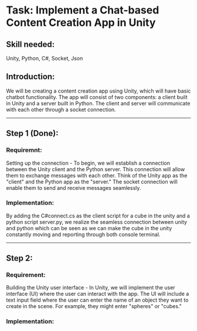 # Task: Implement a Chat-based Content Creation App in Unity
## Skill needed: 
Unity, Python, C#, Socket, Json
## Introduction:
We will be creating a content creation app using Unity, which will have basic chatbot functionality. The app will consist of two components: a client built in Unity and a server built in Python. The client and server will communicate with each other through a socket connection.

---

## Step 1 (Done):
### Requiremnt: 
  Setting up the connection - To begin, we will establish a connection between the Unity client and the Python server. This connection will allow them to exchange messages with each other. Think of the Unity app as the "client" and the Python app as the "server." The socket connection will enable them to send and receive messages seamlessly.
### Implementation: 
  By adding the C#connect.cs as the client script for a cube in the unity and a python script server.py, we realize the seamless connection between unity and python which can be seen as we can make the cube in the unity constantly moving and reporting through both console terminal.
  
--- 

## Step 2:
### Requirement:
  Building the Unity user interface - In Unity, we will implement the user interface (UI) where the user can interact with the app. The UI will include a text input field where the user can enter the name of an object they want to create in the scene. For example, they might enter "spheres" or "cubes."
### Implementation:
